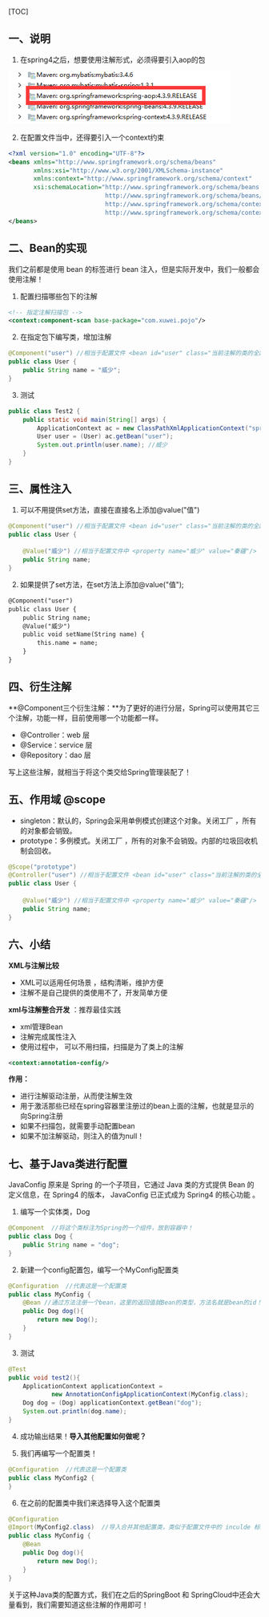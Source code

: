 [TOC]

## 一、说明

1. 在spring4之后，想要使用注解形式，必须得要引入aop的包

![img](../../imgs/1580815755201-0ff54b45-cb3a-4dc5-92c1-d3fb2aa7f019.png)

2. 在配置文件当中，还得要引入一个context约束

```xml
<?xml version="1.0" encoding="UTF-8"?>
<beans xmlns="http://www.springframework.org/schema/beans"
       xmlns:xsi="http://www.w3.org/2001/XMLSchema-instance"
       xmlns:context="http://www.springframework.org/schema/context"
       xsi:schemaLocation="http://www.springframework.org/schema/beans
                           http://www.springframework.org/schema/beans/spring-beans.xsd
                           http://www.springframework.org/schema/context
                           http://www.springframework.org/schema/context/spring-context.xsd">
</beans>
```



## 二、Bean的实现

我们之前都是使用 bean 的标签进行 bean 注入，但是实际开发中，我们一般都会使用注解！

1. 配置扫描哪些包下的注解

```xml
<!-- 指定注解扫描包 -->
<context:component-scan base-package="com.xuwei.pojo"/>
```

2. 在指定包下编写类，增加注解

```java
@Component("user") //相当于配置文件 <bean id="user" class="当前注解的类的全路径名"/>
public class User {
    public String name = "威少";
}
```

3. 测试

```java
public class Test2 {
    public static void main(String[] args) {
        ApplicationContext ac = new ClassPathXmlApplicationContext("spring-config.xml");
        User user = (User) ac.getBean("user");
        System.out.println(user.name); //威少
    }
}
```



## 三、属性注入

1. 可以不用提供set方法，直接在直接名上添加@value("值")

```java
@Component("user") //相当于配置文件 <bean id="user" class="当前注解的类的全路径名"/>
public class User {

    @Value("威少") //相当于配置文件中 <property name="威少" value="秦疆"/>
    public String name;
}
```

2. 如果提供了set方法，在set方法上添加@value("值");

```xml
@Component("user")
public class User {
    public String name;
    @Value("威少")
    public void setName(String name) {
        this.name = name;
    }
}
```



## 四、衍生注解

**@Component三个衍生注解：**为了更好的进行分层，Spring可以使用其它三个注解，功能一样，目前使用哪一个功能都一样。

- @Controller：web 层
- @Service：service 层
- @Repository：dao 层

写上这些注解，就相当于将这个类交给Spring管理装配了！



## 五、作用域 @scope

- singleton：默认的，Spring会采用单例模式创建这个对象。关闭工厂 ，所有的对象都会销毁。
- prototype：多例模式。关闭工厂 ，所有的对象不会销毁。内部的垃圾回收机制会回收。

```java
@Scope("prototype")
@Controller("user") //相当于配置文件 <bean id="user" class="当前注解的类的全路径名"/>
public class User {

    @Value("威少") //相当于配置文件中 <property name="威少" value="秦疆"/>
    public String name;
}
```



## 六、小结

**XML与注解比较**

- XML可以适用任何场景 ，结构清晰，维护方便
- 注解不是自己提供的类使用不了，开发简单方便



**xml与注解整合开发** ：推荐最佳实践

- xml管理Bean
- 注解完成属性注入
- 使用过程中， 可以不用扫描，扫描是为了类上的注解

```xml
<context:annotation-config/>
```

**作用：**

- 进行注解驱动注册，从而使注解生效
- 用于激活那些已经在spring容器里注册过的bean上面的注解，也就是显示的向Spring注册
- 如果不扫描包，就需要手动配置bean
- 如果不加注解驱动，则注入的值为null！



## 七、基于Java类进行配置

JavaConfig 原来是 Spring 的一个子项目，它通过 Java 类的方式提供 Bean 的定义信息，在 Spring4 的版本， JavaConfig 已正式成为 Spring4 的核心功能 。

1. 编写一个实体类，Dog

```java
@Component  //将这个类标注为Spring的一个组件，放到容器中！
public class Dog {
    public String name = "dog";
}
```

2. 新建一个config配置包，编写一个MyConfig配置类

```java
@Configuration  //代表这是一个配置类
public class MyConfig {
    @Bean //通过方法注册一个bean，这里的返回值就Bean的类型，方法名就是bean的id！
    public Dog dog(){
        return new Dog();
    }
}
```

3. 测试

```java
@Test
public void test2(){
    ApplicationContext applicationContext =
            new AnnotationConfigApplicationContext(MyConfig.class);
    Dog dog = (Dog) applicationContext.getBean("dog");
    System.out.println(dog.name);
}
```



4. 成功输出结果！**导入其他配置如何做呢？**

5. 我们再编写一个配置类！

```java
@Configuration  //代表这是一个配置类
public class MyConfig2 {
}
```

6. 在之前的配置类中我们来选择导入这个配置类

```java
@Configuration
@Import(MyConfig2.class)  //导入合并其他配置类，类似于配置文件中的 inculde 标签
public class MyConfig {
    @Bean
    public Dog dog(){
        return new Dog();
    }
}
```

关于这种Java类的配置方式，我们在之后的SpringBoot 和 SpringCloud中还会大量看到，我们需要知道这些注解的作用即可！



